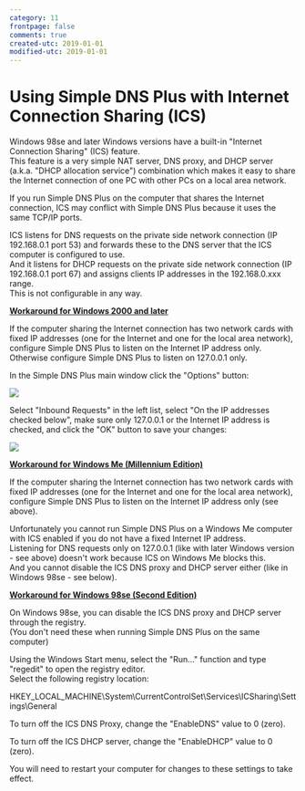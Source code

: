 ```yaml
---
category: 11
frontpage: false
comments: true
created-utc: 2019-01-01
modified-utc: 2019-01-01
---
```

# Using Simple DNS Plus with Internet Connection Sharing (ICS)

Windows 98se and later Windows versions have a built-in "Internet Connection Sharing" (ICS) feature.  
This feature is a very simple NAT server, DNS proxy, and DHCP server (a.k.a. "DHCP allocation service") combination which makes it easy to share the Internet connection of one PC with other PCs on a local area network.

If you run Simple DNS Plus on the computer that shares the Internet connection, ICS may conflict with Simple DNS Plus because it uses the same TCP/IP ports.

ICS listens for DNS requests on the private side network connection (IP 192.168.0.1 port 53) and forwards these to the DNS server that the ICS computer is configured to use.  
And it listens for DHCP requests on the private side network connection (IP 192.168.0.1 port 67) and assigns clients IP addresses in the 192.168.0.xxx range.  
This is not configurable in any way.

**<u>Workaround for Windows 2000 and later</u>**

If the computer sharing the Internet connection has two network cards with fixed IP addresses (one for the Internet and one for the local area network), configure Simple DNS Plus to listen on the Internet IP address only.  
Otherwise configure Simple DNS Plus to listen on 127.0.0.1 only.

In the Simple DNS Plus main window click the "Options" button:

![](img/132/1.png)

Select "Inbound Requests" in the left list, select "On the IP addresses checked below", make sure only 127.0.0.1 or the Internet IP address is checked, and click the "OK" button to save your changes:

![](img/132/2.png)

**<u>Workaround for Windows Me (Millennium Edition)</u>**

If the computer sharing the Internet connection has two network cards with fixed IP addresses (one for the Internet and one for the local area network), configure Simple DNS Plus to listen on the Internet IP address only (see above).

Unfortunately you cannot run Simple DNS Plus on a Windows Me computer with ICS enabled if you do not have a fixed Internet IP address.  
Listening for DNS requests only on 127.0.0.1 (like with later Windows version - see above) doesn't work because ICS on Windows Me blocks this.  
And you cannot disable the ICS DNS proxy and DHCP server either (like in Windows 98se - see below).

**<u>Workaround for Windows 98se (Second Edition)</u>**

On Windows 98se, you can disable the ICS DNS proxy and DHCP server through the registry.  
(You don't need these when running Simple DNS Plus on the same computer)

Using the Windows Start menu, select the "Run..." function and type "regedit" to open the registry editor.  
Select the following registry location:

HKEY_LOCAL_MACHINE\System\CurrentControlSet\Services\ICSharing\Settings\General

To turn off the ICS DNS Proxy, change the "EnableDNS" value to 0 (zero).

To turn off the ICS DHCP server, change the "EnableDHCP" value to 0 (zero).

You will need to restart your computer for changes to these settings to take effect.

